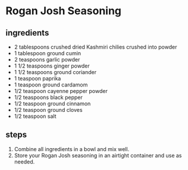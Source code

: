 # Rogan Josh Seasoning

## ingredients

- 2 tablespoons crushed dried Kashmiri chilies crushed into powder
- 1 tablespoon ground cumin
- 2 teaspoons garlic powder
- 1 1/2 teaspoons ginger powder
- 1 1/2 teaspoons ground coriander
- 1 teaspoon paprika
- 1 teaspoon ground cardamom
- 1/2 teaspoon cayenne pepper powder
- 1/2 teaspoons black pepper
- 1/2 teaspoon ground cinnamon
- 1/2 teaspoon ground cloves
- 1/2 teaspoon salt

## steps

1. Combine all ingredients in a bowl and mix well.
2. Store your Rogan Josh seasoning in an airtight container and use as needed.

